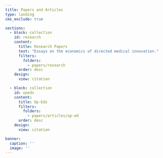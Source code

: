 ```yaml
---
title: Papers and Articles
type: landing
cms_exclude: true

sections:
  - block: collection
    id: research
    content:
      title: Research Papers
      text: "Essays on the economics of directed medical innovation."
      filters:
        folders:
          - papers/research
      order: desc
    design:
      view: citation

  - block: collection
    id: opeds
    content:
      title: Op-Eds
      filters:
        folders:
          - papers/articles/op-ed
      order: desc
    design:
      view: citation

banner:
  caption: ''
  image: ''
---
```

